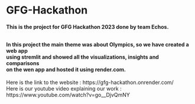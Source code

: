 # GFG-Hackathon
<h4>This is the project for GFG Hackathon 2023 done by team Echos.<br><br>
<p></p>In this project the main theme was about Olympics, so we have created a web app <br>
using stremlit and showed all the visualizations, insights and comparisons <br>
on the wen app and hosted it using render.com.<br></h4></p>
Here is the link to the website : https://gfg-hackathon.onrender.com/<br>
Here is our youtube video explaining our work : https://www.youtube.com/watch?v=go__DjvQmNY
